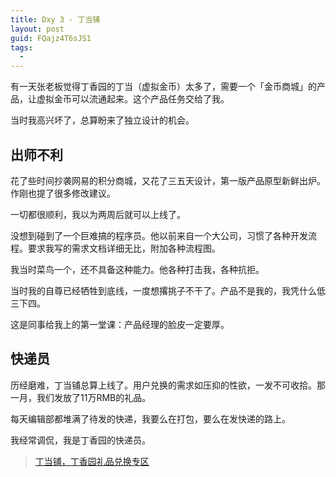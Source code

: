 ```yaml
---
title: Dxy 3 - 丁当铺
layout: post
guid: FQajz4T6sJS1
tags:
  - 
---
```


有一天张老板觉得丁香园的丁当（虚拟金币）太多了，需要一个「金币商城」的产品，让虚拟金币可以流通起来。这个产品任务交给了我。

当时我高兴坏了，总算盼来了独立设计的机会。

## 出师不利

花了些时间抄袭网易的积分商城，又花了三五天设计，第一版产品原型新鲜出炉。作刚也提了很多修改建议。

一切都很顺利，我以为两周后就可以上线了。

没想到碰到了一个巨难搞的程序员。他以前来自一个大公司，习惯了各种开发流程。要求我写的需求文档详细无比，附加各种流程图。

我当时菜鸟一个，还不具备这种能力。他各种打击我，各种抗拒。

当时我的自尊已经牺牲到底线，一度想撂挑子不干了。产品不是我的，我凭什么低三下四。

这是同事给我上的第一堂课：产品经理的脸皮一定要厚。


## 快递员

历经磨难，丁当铺总算上线了。用户兑换的需求如压抑的性欲，一发不可收拾。那一月，我们发放了11万RMB的礼品。

每天编辑部都堆满了待发的快递，我要么在打包，要么在发快递的路上。

我经常调侃，我是丁香园的快递员。

> [丁当铺，丁香园礼品兑换专区](http://www.biomart.cn/gift_zone/index.htm)








